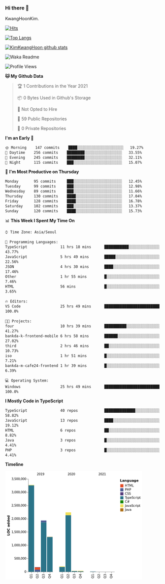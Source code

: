 ### Hi there 👋

KwangHoonKim.

[![Hits](https://hits.seeyoufarm.com/api/count/incr/badge.svg?url=https%3A%2F%2Fgithub.com%2Frhkdgns95)](https://hits.seeyoufarm.com)  

[![Top Langs](https://github-readme-stats.vercel.app/api/top-langs/?username=rhkdgns95&layout=compact)](https://github.com/anuraghazra/github-readme-stats)   

[![KimKwangHoon github stats](https://github-readme-stats.vercel.app/api?username=rhkdgns95&show_icons=true)](https://github.com/anuraghazra/github-readme-stats)  


<!--
**rhkdgns95/rhkdgns95** is a ✨ _special_ ✨ repository because its `README.md` (this file) appears on your GitHub profile.

Here are some ideas to get you started:

- 🔭 I’m currently working on ...
- 🌱 I’m currently learning ...
- 👯 I’m looking to collaborate on ...
- 🤔 I’m looking for help with ...
- 💬 Ask me about ...
- 📫 How to reach me: ...
- 😄 Pronouns: ...
- ⚡ Fun fact: ...
-->



![Waka Readme](https://github.com/rhkdgns95/rhkdgns95/workflows/Waka%20Readme/badge.svg)
<!--START_SECTION:waka-->
![Profile Views](http://img.shields.io/badge/Profile%20Views-2-blue)

**🐱 My Github Data** 

> 🏆 1 Contributions in the Year 2021
 > 
> 📦 0 Bytes Used in Github's Storage 
 > 
> 🚫 Not Opted to Hire
 > 
> 📜 59 Public Repositories 
 > 
> 🔑 0 Private Repositories  
 > 
**I'm an Early 🐤** 

```text
🌞 Morning    147 commits    ████░░░░░░░░░░░░░░░░░░░░░   19.27% 
🌆 Daytime    256 commits    ████████░░░░░░░░░░░░░░░░░   33.55% 
🌃 Evening    245 commits    ████████░░░░░░░░░░░░░░░░░   32.11% 
🌙 Night      115 commits    ███░░░░░░░░░░░░░░░░░░░░░░   15.07%

```
📅 **I'm Most Productive on Thursday** 

```text
Monday       95 commits     ███░░░░░░░░░░░░░░░░░░░░░░   12.45% 
Tuesday      99 commits     ███░░░░░░░░░░░░░░░░░░░░░░   12.98% 
Wednesday    89 commits     ███░░░░░░░░░░░░░░░░░░░░░░   11.66% 
Thursday     130 commits    ████░░░░░░░░░░░░░░░░░░░░░   17.04% 
Friday       128 commits    ████░░░░░░░░░░░░░░░░░░░░░   16.78% 
Saturday     102 commits    ███░░░░░░░░░░░░░░░░░░░░░░   13.37% 
Sunday       120 commits    ████░░░░░░░░░░░░░░░░░░░░░   15.73%

```


📊 **This Week I Spent My Time On** 

```text
⌚︎ Time Zone: Asia/Seoul

💬 Programming Languages: 
TypeScript               11 hrs 18 mins      ███████████░░░░░░░░░░░░░░   43.77% 
JavaScript               5 hrs 49 mins       █████░░░░░░░░░░░░░░░░░░░░   22.56% 
JSON                     4 hrs 30 mins       ████░░░░░░░░░░░░░░░░░░░░░   17.46% 
Other                    1 hr 55 mins        █░░░░░░░░░░░░░░░░░░░░░░░░   7.46% 
HTML                     56 mins             █░░░░░░░░░░░░░░░░░░░░░░░░   3.65%

🔥 Editors: 
VS Code                  25 hrs 49 mins      █████████████████████████   100.0%

🐱‍💻 Projects: 
four                     10 hrs 39 mins      ██████████░░░░░░░░░░░░░░░   41.27% 
bankda-k-frontend-mobile 6 hrs 58 mins       ██████░░░░░░░░░░░░░░░░░░░   27.02% 
third                    2 hrs 46 mins       ██░░░░░░░░░░░░░░░░░░░░░░░   10.73% 
iso                      1 hr 51 mins        █░░░░░░░░░░░░░░░░░░░░░░░░   7.21% 
bankda-m-cafe24-frontend 1 hr 39 mins        █░░░░░░░░░░░░░░░░░░░░░░░░   6.39%

💻 Operating System: 
Windows                  25 hrs 49 mins      █████████████████████████   100.0%

```

**I Mostly Code in TypeScript** 

```text
TypeScript               40 repos            ██████████████░░░░░░░░░░░   58.82% 
JavaScript               13 repos            ████░░░░░░░░░░░░░░░░░░░░░   19.12% 
HTML                     6 repos             ██░░░░░░░░░░░░░░░░░░░░░░░   8.82% 
Java                     3 repos             █░░░░░░░░░░░░░░░░░░░░░░░░   4.41% 
PHP                      3 repos             █░░░░░░░░░░░░░░░░░░░░░░░░   4.41%

```


**Timeline**

![Chart not found](https://raw.githubusercontent.com/rhkdgns95/rhkdgns95/master/charts/bar_graph.png) 


<!--END_SECTION:waka-->
